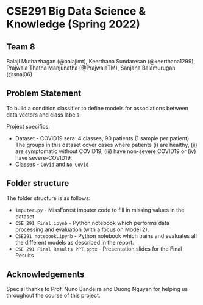# CSE291 Big Data Science & Knowledge (Spring 2022)

## Team 8
Balaji Muthazhagan (@balajimt), Keerthana Sundaresan (@keerthana1299), Prajwala Thatha Manjunatha (@PrajwalaTM), Sanjana Balamurugan (@snaj06)

## Problem Statement

To build a condition classifier  to define models for associations between data vectors and class labels. 

Project specifics:
* Dataset -  COVID19 sera: 4 classes, 90 patients (1 sample per patient). The groups in this dataset cover cases where patients (i) are healthy, (ii) are symptomatic without COVID19, (iii) have non-severe COVID19 or (iv) have severe-COVID19.
* Classes - `Covid` and `No-Covid`


## Folder structure
The folder structure is as follows:
* `imputer.py` - MissForest imputer code to fill in missing values in the dataset
* `CSE_291_Final.ipynb` - Python notebook which performs data processing and evaluation (with a focus on Model 2).
* `CSE291_notebook.ipynb` - Python notebook which trains and evaluates all the different models as described in the report.
* `CSE 291 Final Results PPT.pptx` - Presentation slides for the Final Results

## Acknowledgements
Special thanks to Prof. Nuno Bandeira and Duong Nguyen for helping us throughout the course of this project.
